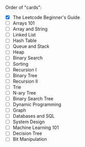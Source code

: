 Order of "cards":

- [x] The Leetcode Beginner's Guide
- [ ] Arrays 101
- [ ] Array and String
- [ ] Linked List
- [ ] Hash Table
- [ ] Queue and Stack
- [ ] Heap
- [ ] Binary Search
- [ ] Sorting
- [ ] Recursion I
- [ ] Binary Tree
- [ ] Recursion II
- [ ] Trie
- [ ] N-ary Tree
- [ ] Binary Search Tree
- [ ] Dynamic Programming
- [ ] Graph
- [ ] Databases and SQL
- [ ] System Design
- [ ] Machine Learning 101
- [ ] Decision Tree
- [ ] Bit Manipulation